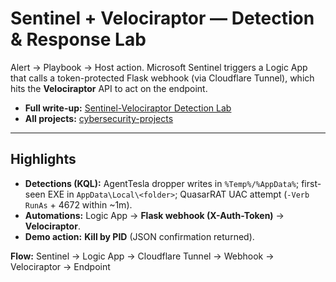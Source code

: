 # Sentinel + Velociraptor — Detection & Response Lab

Alert -> Playbook -> Host action. Microsoft Sentinel triggers a Logic App that calls a token-protected Flask webhook (via Cloudflare Tunnel), which hits the **Velociraptor** API to act on the endpoint.

- **Full write-up:** [Sentinel-Velociraptor Detection Lab](Sentinel-Velociraptor-Detection-Lab.md)  
- **All projects:** [cybersecurity-projects](https://github.com/Oligo12/cybersecurity-projects/tree/main)

---

## Highlights
- **Detections (KQL):** AgentTesla dropper writes in `%Temp%/%AppData%`; first-seen EXE in `AppData\Local\<folder>`; QuasarRAT UAC attempt (`-Verb RunAs` + 4672 within ~1m).
- **Automations:** Logic App -> **Flask webhook (X-Auth-Token)** -> **Velociraptor**.
- **Demo action:** **Kill by PID** (JSON confirmation returned).

**Flow:** Sentinel -> Logic App -> Cloudflare Tunnel -> Webhook -> Velociraptor -> Endpoint
